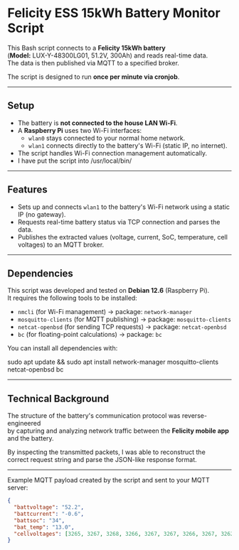 # Felicity ESS 15kWh Battery Monitor Script

This Bash script connects to a **Felicity 15kWh battery**  
(**Model:** LUX-Y-48300LG01, 51.2V, 300Ah) and reads real-time data.  
The data is then published via MQTT to a specified broker.

The script is designed to run **once per minute via cronjob**.

---

## Setup

- The battery is **not connected to the house LAN Wi-Fi**.
- A **Raspberry Pi** uses two Wi-Fi interfaces:
  - `wlan0` stays connected to your normal home network.
  - `wlan1` connects directly to the battery's Wi-Fi (static IP, no internet).
- The script handles Wi-Fi connection management automatically.
- I have put the script into /usr/local/bin/

---
## Features

- Sets up and connects `wlan1` to the battery's Wi-Fi network using a static IP (no gateway).
- Requests real-time battery status via TCP connection and parses the data.
- Publishes the extracted values (voltage, current, SoC, temperature, cell voltages) to an MQTT broker.

---

## Dependencies

This script was developed and tested on **Debian 12.6** (Raspberry Pi).  
It requires the following tools to be installed:

- `nmcli` (for Wi-Fi management) → package: `network-manager`
- `mosquitto-clients` (for MQTT publishing) → package: `mosquitto-clients`
- `netcat-openbsd` (for sending TCP requests) → package: `netcat-openbsd`
- `bc` (for floating-point calculations) → package: `bc`

You can install all dependencies with:

sudo apt update && sudo apt install network-manager mosquitto-clients netcat-openbsd bc

---

## Technical Background

The structure of the battery's communication protocol was reverse-engineered  
by capturing and analyzing network traffic between the **Felicity mobile app** and the battery.

By inspecting the transmitted packets, I was able to reconstruct the  
correct request string and parse the JSON-like response format.

---

Example MQTT payload created by the script and sent to your MQTT server:

```json
{
  "battvoltage": "52.2",
  "battcurrent": "-0.6",
  "battsoc": "34",
  "bat_temp": "13.0",
  "cellvoltages": [3265, 3267, 3268, 3266, 3267, 3267, 3266, 3267, 3262, 3262, 3262, 3262, 3262, 3263, 3263, 3263]
}
